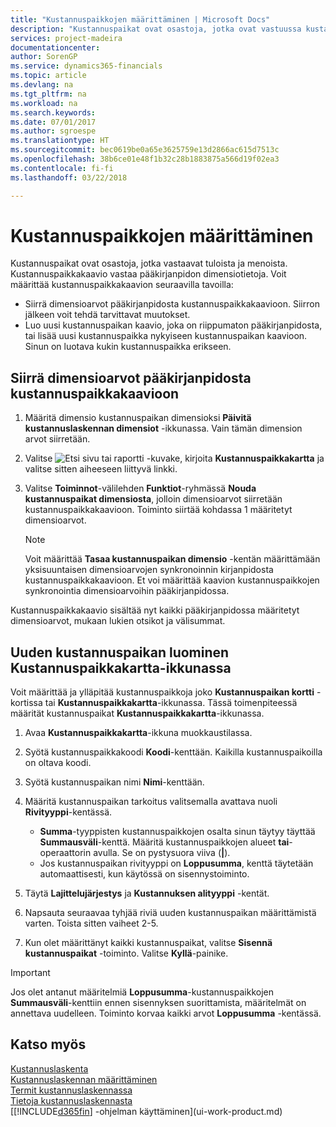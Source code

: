 ```yaml
---
title: "Kustannuspaikkojen määrittäminen | Microsoft Docs"
description: "Kustannuspaikat ovat osastoja, jotka ovat vastuussa kustannuksista ja tuloista. Kustannuspaikkakaavio vastaa pääkirjanpidon dimensiotietoja."
services: project-madeira
documentationcenter: 
author: SorenGP
ms.service: dynamics365-financials
ms.topic: article
ms.devlang: na
ms.tgt_pltfrm: na
ms.workload: na
ms.search.keywords: 
ms.date: 07/01/2017
ms.author: sgroespe
ms.translationtype: HT
ms.sourcegitcommit: bec0619be0a65e3625759e13d2866ac615d7513c
ms.openlocfilehash: 38b6ce01e48f1b32c28b1883875a566d19f02ea3
ms.contentlocale: fi-fi
ms.lasthandoff: 03/22/2018

---
```

# <a name="set-up-cost-centers"></a>Kustannuspaikkojen määrittäminen
Kustannuspaikat ovat osastoja, jotka vastaavat tuloista ja menoista. Kustannuspaikkakaavio vastaa pääkirjanpidon dimensiotietoja. Voit määrittää kustannuspaikkakaavion seuraavilla tavoilla:  

-   Siirrä dimensioarvot pääkirjanpidosta kustannuspaikkakaavioon. Siirron jälkeen voit tehdä tarvittavat muutokset.  
-   Luo uusi kustannuspaikan kaavio, joka on riippumaton pääkirjanpidosta, tai lisää uusi kustannuspaikka nykyiseen kustannuspaikan kaavioon. Sinun on luotava kukin kustannuspaikka erikseen.  

## <a name="to-transfer-dimension-values-in-the-general-ledger-to-the-chart-of-cost-centers"></a>Siirrä dimensioarvot pääkirjanpidosta kustannuspaikkakaavioon  
1.  Määritä dimensio kustannuspaikan dimensioksi **Päivitä kustannuslaskennan dimensiot** -ikkunassa. Vain tämän dimension arvot siirretään.  
2.  Valitse ![Etsi sivu tai raportti](media/ui-search/search_small.png "Etsi sivu tai raportti -kuvake") -kuvake, kirjoita **Kustannuspaikkakartta** ja valitse sitten aiheeseen liittyvä linkki.  
3.  Valitse **Toiminnot**-välilehden **Funktiot**-ryhmässä **Nouda kustannuspaikat dimensiosta**, jolloin dimensioarvot siirretään kustannuspaikkakaavioon. Toiminto siirtää kohdassa 1 määritetyt dimensioarvot.  

    > [!NOTE]  
    >  Voit määrittää **Tasaa kustannuspaikan dimensio** -kentän määrittämään yksisuuntaisen dimensioarvojen synkronoinnin kirjanpidosta kustannuspaikkakaavioon. Et voi määrittää kaavion kustannuspaikkojen synkronointia dimensioarvoihin pääkirjanpidossa.  

Kustannuspaikkakaavio sisältää nyt kaikki pääkirjanpidossa määritetyt dimensioarvot, mukaan lukien otsikot ja välisummat.  

## <a name="to-create-new-cost-centers-in-the-chart-of-cost-centers-window"></a>Uuden kustannuspaikan luominen Kustannuspaikkakartta-ikkunassa  
Voit määrittää ja ylläpitää kustannuspaikkoja joko **Kustannuspaikan kortti** -kortissa tai **Kustannuspaikkakartta**-ikkunassa. Tässä toimenpiteessä määrität kustannuspaikat **Kustannuspaikkakartta**-ikkunassa.  

1. Avaa **Kustannuspaikkakartta**-ikkuna muokkaustilassa.  
2. Syötä kustannuspaikkakoodi **Koodi**-kenttään. Kaikilla kustannuspaikoilla on oltava koodi.  
3. Syötä kustannuspaikan nimi **Nimi**-kenttään.  
4. Määritä kustannuspaikan tarkoitus valitsemalla avattava nuoli **Rivityyppi**-kentässä.  

    - **Summa**-tyyppisten kustannuspaikkojen osalta sinun täytyy täyttää **Summausväli**-kenttä. Määritä kustannuspaikkojen alueet **tai**-operaattorin avulla. Se on pystysuora viiva (**&#124;**).  
    - Jos kustannuspaikan rivityyppi on **Loppusumma**, kenttä täytetään automaattisesti, kun käytössä on sisennystoiminto.  
5.  Täytä **Lajittelujärjestys** ja **Kustannuksen alityyppi** -kentät.  
6.  Napsauta seuraavaa tyhjää riviä uuden kustannuspaikan määrittämistä varten. Toista sitten vaiheet 2-5.  
7.  Kun olet määrittänyt kaikki kustannuspaikat, valitse **Sisennä kustannuspaikat** -toiminto. Valitse **Kyllä**-painike.  

> [!IMPORTANT]  
>  Jos olet antanut määritelmiä **Loppusumma**-kustannuspaikkojen **Summausväli**-kenttiin ennen sisennyksen suorittamista, määritelmät on annettava uudelleen. Toiminto korvaa kaikki arvot **Loppusumma** -kentässä.  

## <a name="see-also"></a>Katso myös  
[Kustannuslaskenta](finance-manage-cost-accounting.md)  
[Kustannuslaskennan määrittäminen](finance-set-up-cost-accounting.md)   
[Termit kustannuslaskennassa](finance-terminology-in-cost-accounting.md)   
[Tietoja kustannuslaskennasta](finance-about-cost-accounting.md)  
[[!INCLUDE[d365fin](includes/d365fin_md.md)] -ohjelman käyttäminen](ui-work-product.md)

